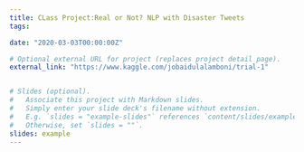 ```yaml
---
title: CLass Project:Real or Not? NLP with Disaster Tweets
tags:

date: "2020-03-03T00:00:00Z"

# Optional external URL for project (replaces project detail page).
external_link: "https://www.kaggle.com/jobaidulalamboni/trial-1"


# Slides (optional).
#   Associate this project with Markdown slides.
#   Simply enter your slide deck's filename without extension.
#   E.g. `slides = "example-slides"` references `content/slides/example-slides.md`.
#   Otherwise, set `slides = ""`.
slides: example
---
```



